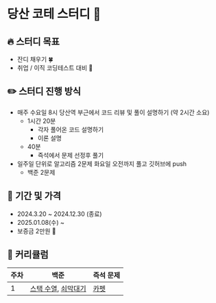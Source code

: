 # 당산 코테 스터디 👋

## 🔥 스터디 목표
- 잔디 채우기 🍀
- 취업 / 이직 코딩테스트 대비 📒

## ✏️ 스터디 진행 방식
- 매주 수요일 8시 당산역 부근에서 코드 리뷰 및 풀이 설명하기 (약 2시간 소요)
  - 1시간 20분
    - 각자 풀어온 코드 설명하기
    - 이론 설명
  - 40분
    - 즉석에서 문제 선정후 풀기 
- 일주일 단위로 알고리즘 2문제 화요일 오전까지 풀고 깃허브에 push
  - 백준 2문제 
## 📍 기간 및 가격
- 2024.3.20 ~ 2024.12.30 (종료)
- 2025.01.08(수) ~ 
- 보증금 2만원 🤑
## 🔎 커리큘럼
| 주차 | 백준                                                                        | 즉석 문제                                                              |
| ---- | --------------------------------------------------------------------------- | ----------------------------------------------------------------------- |
| 1    | [스택 수열](https://www.acmicpc.net/problem/1874), [쇠막대기](https://www.acmicpc.net/problem/10799)                                                    | [카펫](https://school.programmers.co.kr/learn/courses/30/lessons/42842)                                           |

